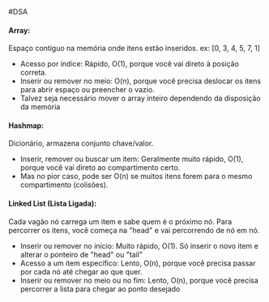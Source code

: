 #DSA 
#### Array: 
Espaço contíguo na memória onde itens estão inseridos. 
ex: [0, 3, 4, 5, 7, 1]
- Acesso por índice: Rápido, O(1), porque você vai direto à posição correta. 
- Inserir ou remover no meio: O(n), porque você precisa deslocar os itens para abrir espaço ou preencher o vazio. 
- Talvez seja necessário mover o array inteiro dependendo da disposição da memória 
#### Hashmap: 
Dicionário, armazena conjunto chave/valor. 
- Inserir, remover ou buscar um item: Geralmente muito rápido, O(1), porque você vai direto ao compartimento certo. 
- Mas no pior caso, pode ser O(n) se muitos itens forem para o mesmo compartimento (colisões). 
#### Linked List (Lista Ligada): 
Cada vagão nó carrega um item e sabe quem é o próximo nó.
Para percorrer os itens, você começa na "head" e vai percorrendo de nó em nó.
- Inserir ou remover no início: Muito rápido, O(1). Só inserir o novo item e alterar o ponteiro de "head" ou "tail" 
- Acesso a um item específico: Lento, O(n), porque você precisa passar por cada nó até chegar ao que quer. 
- Inserir ou remover no meio ou no fim: Lento, O(n), porque você precisa percorrer a lista para chegar ao ponto desejado
